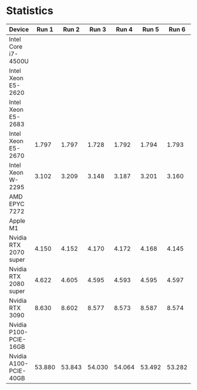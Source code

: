 # Statistics


| Device                | Run 1 | Run 2 | Run 3 | Run 4 | Run 5 | Run 6 | Run 7 | Run 8 | Run 9 | Run 10 | Avg.  |
|-----------------------|-------|-------|-------|-------|-------|-------|-------|-------|-------|--------|-------|
| Intel Core i7-4500U   |
| Intel Xeon E5-2620    |
| Intel Xeon E5-2683    |
| Intel Xeon E5-2670    | 1.797 | 1.797 | 1.728 | 1.792 | 1.794 | 1.793 | 1.795 | 1.809 | 1.808 | 1.808  | 1.792 |
| Intel Xeon W-2295     | 3.102 | 3.209 | 3.148 | 3.187 | 3.201 | 3.160 | 3.199 | 3.182 | 3.141 | 3.186  | 3.171 |
| AMD EPYC 7272         |
| Apple M1              |
| Nvidia RTX 2070 super | 4.150 | 4.152 | 4.170 | 4.172 | 4.168 | 4.145 | 4.178 | 4.156 | 4.196 | 4.207  | 4.169 |
| Nvidia RTX 2080 super | 4.622 | 4.605 | 4.595 | 4.593 | 4.595 | 4.597 | 4.584 | 4.578 | 4.605 | 4.609  | 4.598 |
| Nvidia RTX 3090       | 8.630 | 8.602 | 8.577 | 8.573 | 8.587 | 8.574 | 8.569 | 8.542 | 8.554 | 8.551  | 8.576 |
| Nvidia P100-PCIE-16GB | 
| Nvidia A100-PCIE-40GB | 53.880 | 53.843 | 54.030 | 54.064 | 53.492 | 53.282 | 53.530 | 53.363 | 53.459 | 54.387 | 53.733 |
